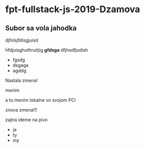 # fpt-fullstack-js-2019-Dzamova

## Subor sa vola jahodka

djfolsjfdisgjuisd

hfdjuisghuthruitjig **gfdsga** dfjhsdfjudish

* fgsdg
* dsgaga
* agddg

Nastala zmena!

menim


a tu menim lokalne vo svojom PC!

znova zmena!!!

zajtra ideme na pivo
* ja
* ty
* my
